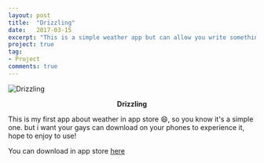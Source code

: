 ```yaml
---
layout: post
title:  "Drizzling"
date:   2017-03-15
excerpt: "This is a simple weather app but can allow you write something to share with others."
project: true
tag:
- Project 
comments: true
---
```



![Drizzling](http://ocigwe4cv.bkt.clouddn.com/Icon-60@3x.png)

<center><b>Drizzling</b></center>

This is my first app about weather in app store 😄, so you know it's a simple one. but i want your gays can download on your phones to experience it, hope to enjoy to use! 

You can download in app store [here](https://itunes.apple.com/cn/app/drizzling/id1203140929?l=en&mt=8)
